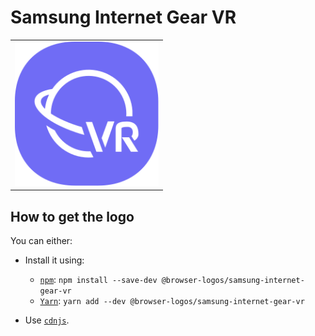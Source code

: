 Samsung Internet Gear VR
========================

<!-- markdownlint-disable line-length no-inline-html -->
<table>
    <tr height=240>
        <td>
            <a href="https://github.com/alrra/browser-logos/tree/bf59de50084747125a2c9e7d764fbce9fccb28d2/src/samsung-internet-gear-vr">
                <img width=230 src="https://raw.githubusercontent.com/alrra/browser-logos/bf59de50084747125a2c9e7d764fbce9fccb28d2/src/samsung-internet-gear-vr/samsung-internet-gear-vr.svg?sanitize=true" alt="Samsung Internet Gear VR browser logo">
            </a>
        </td>
    </tr>
</table>
<!-- markdownlint-enable line-length no-inline-html -->

How to get the logo
-------------------

You can either:

* Install it using:

  * [`npm`][npm]: `npm install --save-dev @browser-logos/samsung-internet-gear-vr`
  * [`Yarn`][yarn]: `yarn add --dev @browser-logos/samsung-internet-gear-vr`

* Use [`cdnjs`][cdnjs].

<!-- Link labels: -->

[cdnjs]: https://cdnjs.com/libraries/browser-logos
[npm]: https://www.npmjs.com/
[yarn]: https://yarnpkg.com/
